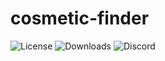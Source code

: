 # cosmetic-finder
![License](https://img.shields.io/badge/license-GPL--3.0-blue)
![Downloads](https://img.shields.io/badge/downloads-no%20releases%20found-red)
![Discord](https://img.shields.io/discord/SERVERID?label=Discord&color=green)
